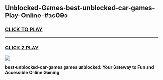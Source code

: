 
## Unblocked-Games-best-unblocked-car-games-Play-Online-#as09o
<h3>
<a href="https://premium.freeplayer.one?title=best-unblocked-car-games&ref=27F">CLICK TO PLAY</a></h3>
<hr>

<h3>
<a href="https://premium.freeplayer.one?title=best-unblocked-car-games&ref=27F">CLICK 2 PLAY</a>
  
</h3>

<a href="https://premium.freeplayer.one?title=best-unblocked-car-games&ref=27F"><img src="https://clearcache.store/games.png"></a>


**best-unblocked-car-games games unblocked: Your Gateway to Fun and Accessible Online Gaming**
